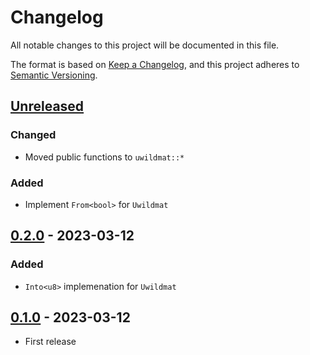 # Changelog

All notable changes to this project will be documented in this file.

The format is based on [Keep a Changelog](https://keepachangelog.com/en/1.0.0/),
and this project adheres to [Semantic Versioning](https://semver.org/spec/v2.0.0.html).

## [Unreleased]

### Changed

- Moved public functions to `uwildmat::*`

### Added

- Implement `From<bool>` for `Uwildmat`

## [0.2.0] - 2023-03-12

### Added

- `Into<u8>` implemenation for `Uwildmat`

## [0.1.0] - 2023-03-12

- First release

[unreleased]: https://github.com/olivierlacan/keep-a-changelog/compare/v0.2.0...HEAD
[0.2.0]: https://github.com/olivierlacan/keep-a-changelog/compare/v0.1.0...v0.2.0
[0.1.0]: https://github.com/olivierlacan/keep-a-changelog/releases/tag/v0.1.0
